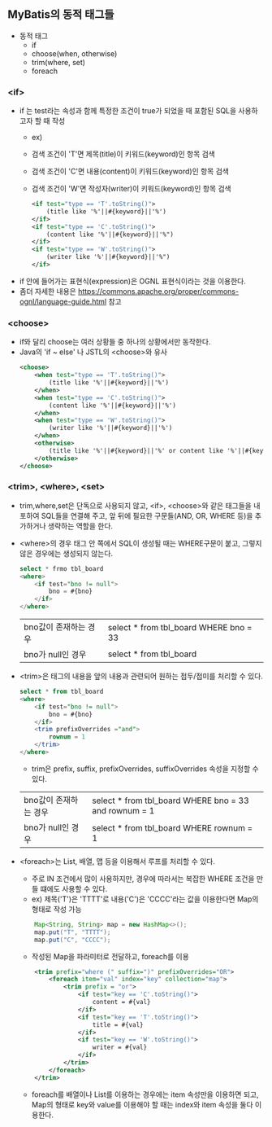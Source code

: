 ##  MyBatis의 동적 태그들
  - 동적 태그
    - if
    - choose(when, otherwise)
    - trim(where, set)
    - foreach
 ### \<if>  

- if 는 test라는 속성과 함께 특정한 조건이 true가 되었을 때 포함된 SQL을 사용하고자 할 때 작성
    - ex)
    - 검색 조건이 'T'면 제목(title)이 키워드(keyword)인 항목 검색
    - 검색 조건이 'C'면 내용(content)이 키워드(keyword)인 항목 검색
    - 검색 조건이 'W'면 작성자(writer)이 키워드(keyword)인 항목 검색
    
        ```xml
        <if test="type == 'T'.toString()">
            (title like '%'||#{keyword}||'%')
        </if>
        <if test="type == 'C'.toString()">
            (content like '%'||#{keyword}||'%")
        </if>
        <if test="type == 'W'.toString()">
            (writer like '%'||#{keyword}||'%")
        </if>
        ```
- if 안에 들어가는 표현식(expression)은 OGNL 표현식이라는 것을 이용한다.
- 좀더 자세한 내용은 https://commons.apache.org/proper/commons-ognl/language-guide.html 참고

### \<choose>
- if와 달리 choose는 여러 상황들 중 하나의 상황에서만 동작한다.
- Java의 'if ~ else' 나 JSTL의 \<choose>와 유사
    ```xml
    <choose>
        <when test="type == 'T'.toString()">
            (title like '%'||#{keyword}||'%')
        </when>
        <when test="type == 'C'.toString()">
            (content like '%'||#{keyword}||'%')
        </when>
        <when test="type == 'W'.toString()">
            (writer like '%'||#{keyword}||'%')
        </when>
        <otherwise>
            (title like '%'||#{keyword}||'%' or content like '%'||#{keyword}||'%')
        </otherwise>
    </choose>
    ```
### \<trim>, \<where>, \<set>
 - trim,where,set은 단독으로 사용되지 않고, \<if>, \<choose>와 같은 태그들을 내포하여 SQL들을 연결해 주고, 앞 뒤에 필요한 구문들(AND, OR, WHERE 등)을 추가하거나 생략하는 역할을 한다.
- \<where>의 경우 태그 안 쪽에서 SQL이 생성될 때는 WHERE구문이 붙고, 그렇지 않은 경우에는 생성되지 않는다.
    ```sql
    select * frmo tbl_board
    <where>
        <if test="bno != null">
            bno = #{bno}
        </if>
    </where>
    ```
    | | |
    |--|--|
    |bno값이 존재하는 경우 | select * from tbl_board WHERE bno = 33
    |bno가 null인 경우|select * from tbl_board

- \<trim>은 태그의 내용을 앞의 내용과 관련되어 원하는 접두/접미를 처리할 수 있다.
    ```sql
    select * from tbl_board
    <where>
        <if test="bno != null">
            bno = #{bno}
        </if>
        <trim prefixOverrides ="and">
            rownum = 1
        </trim>
    </where>
    ```
    - trim은 prefix, suffix, prefixOverrides, suffixOverrides 속성을 지정할 수 있다.  

    | | |
    |--|--|
    |bno값이 존재하는 경우 | select * from tbl_board WHERE bno = 33 and rownum = 1
    |bno가 null인 경우|select * from tbl_board WHERE rownum = 1
 - \<foreach>는 List, 배열, 맵 등을 이용해서 루프를 처리할 수 있다.
    - 주로 IN 조건에서 많이 사용하지만, 경우에 따라서는 복잡한 WHERE 조건을 만들 떄에도 사용할 수 있다.
    - ex) 제목('T')은 'TTTT'로 내용('C')은 'CCCC'라는 값을 이용한다면 Map의 형태로 작성 가능
    ```java
        Map<String, String> map = new HashMap<>();
        map.put("T", "TTTT");
        map.put("C", "CCCC");
    ```
    - 작성된 Map을 파라미터로 전달하고, foreach를 이용
    ```xml
        <trim prefix="where (" suffix=")" prefixOverrides="OR">
            <foreach item="val" index="key" collection="map">
                <trim prefix = "or">
                    <if test="key == 'C'.toString()">
                        content = #{val}
                    </if>
                    <if test="key == 'T'.toString()">
                        title = #{val}
                    </if>
                    <if test="key == 'W'.toString()">
                        writer = #{val}
                    </if>
                </trim>
            </foreach>
        </trim>
    ```
    - foreach를 배열이나 List를 이용하는 경우에는 item 속성만을 이용하면 되고, Map의 형태로 key와 value를 이용해야 할 때는 index와 item 속성을 둘다 이용한다.